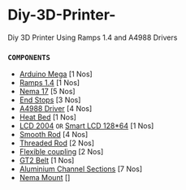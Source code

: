 # Diy-3D-Printer-
Diy 3D Printer Using Ramps 1.4 and A4988 Drivers

### `COMPONENTS`

+ [Arduino Mega](https://www.electronicscomp.com/arduino-mega-2560-r3-india)     [1 Nos]
+ [Ramps 1.4](https://www.electronicscomp.com/ramps-1.4-3d-printer-controller-board-arduino-mega-shield) [1 Nos]
+ [Nema 17](https://bit.ly/3jQbJS7) [5 Nos] 
+ [End Stops](https://robu.in/product/cnc-3d-printer-mech-endstop-switch/) [3 Nos]
+ [A4988 Driver](https://robu.in/product/a4988-driver-stepper-motor-driver-standard-quality/) [4 Nos]
+ [Heat Bed](https://robu.in/product/reprap-mk2b-3d-printers-dual-power-pcb-heatbed/) [1 Nos]
+ [LCD 2004](https://bit.ly/38N1mId)   `OR`  [Smart LCD 128*64](https://robu.in/product/3d-printer-12864-smart-lcd-controller-ramps-1-4/) [1 Nos]
+ [Smooth Rod](https://robu.in/product/380-mm-long-chrome-plated-smooth-rod-diameter-8-mm/) [4 Nos]
+ [Threaded Rod](https://www.amazon.in/1000mm-Stainless-Steel-Threaded-Screw/dp/B07415XFF7) [2 Nos]
+ [Flexible coupling](https://robu.in/product/flexible-coupling-od25mm-x-l32mm-bore6x6mm-zrb-25x32/) [2 Nos]
+ [GT2 Belt](https://amzn.to/3jUMJZD) [1 Nos]
+ [Aluminium Channel Sections](https://amzn.to/3yTWYC1) [7 Nos]
+ [Nema Mount](https://bit.ly/3EenslA) []



